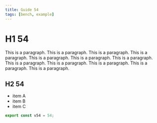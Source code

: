 ```yaml
---
title: Guide 54
tags: [bench, example]
---
```


# H1 54

This is a paragraph. This is a paragraph. This is a paragraph. This is a paragraph. This is a paragraph. This is a paragraph. This is a paragraph. This is a paragraph. This is a paragraph. This is a paragraph. This is a paragraph. This is a paragraph. 

## H2 54

- item A
- item B
- item C

```ts
export const v54 = 54;
```